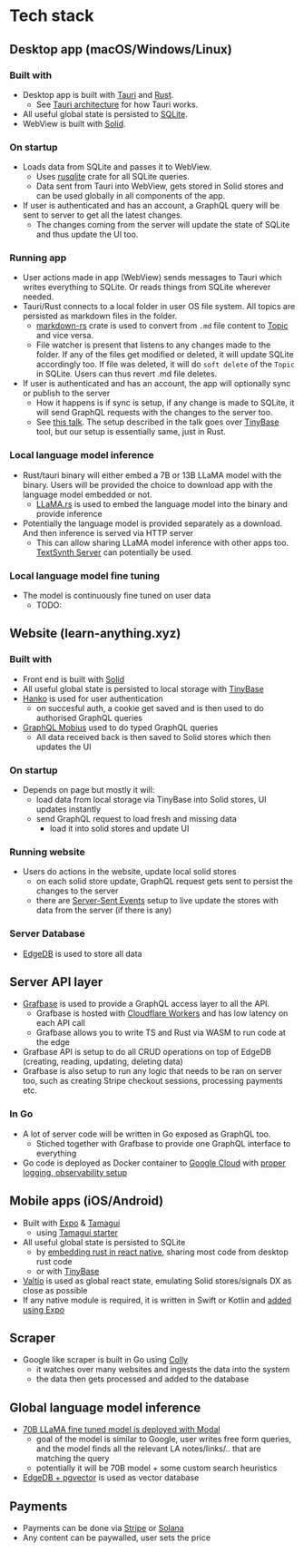 # Tech stack

## Desktop app (macOS/Windows/Linux)

### Built with

- Desktop app is built with [Tauri](https://tauri.app/) and [Rust](https://www.rust-lang.org).
  - See [Tauri architecture](https://tauri.app/v1/references/architecture/) for how Tauri works.
- All useful global state is persisted to [SQLite](https://www.sqlite.org/index.html).
- WebView is built with [Solid](https://www.solidjs.com/).

### On startup

- Loads data from SQLite and passes it to WebView.
  - Uses [rusqlite](https://github.com/rusqlite/rusqlite) crate for all SQLite queries.
  - Data sent from Tauri into WebView, gets stored in Solid stores and can be used globally in all components of the app.
- If user is authenticated and has an account, a GraphQL query will be sent to server to get all the latest changes.
  - The changes coming from the server will update the state of SQLite and thus update the UI too.

### Running app

- User actions made in app (WebView) sends messages to Tauri which writes everything to SQLite. Or reads things from SQLite wherever needed.
- Tauri/Rust connects to a local folder in user OS file system. All topics are persisted as markdown files in the folder.
  - [markdown-rs](https://github.com/wooorm/markdown-rs) crate is used to convert from `.md` file content to [Topic](topic.md) and vice versa.
  - File watcher is present that listens to any changes made to the folder. If any of the files get modified or deleted, it will update SQLite accordingly too. If file was deleted, it will do `soft delete` of the `Topic` in SQLite. Users can thus revert .md file deletes.
- If user is authenticated and has an account, the app will optionally sync or publish to the server
  - How it happens is if sync is setup, if any change is made to SQLite, it will send GraphQL requests with the changes to the server too.
  - See [this talk](https://www.youtube.com/watch?v=35Q8B3uq9Us&t=1015s). The setup described in the talk goes over [TinyBase](https://tinybase.org/) tool, but our setup is essentially same, just in Rust.

### Local language model inference

- Rust/tauri binary will either embed a 7B or 13B LLaMA model with the binary. Users will be provided the choice to download app with the language model embedded or not.
  - [LLaMA.rs](https://news.ycombinator.com/item?id=35171527) is used to embed the language model into the binary and provide inference
- Potentially the language model is provided separately as a download. And then inference is served via HTTP server
  - This can allow sharing LLaMA model inference with other apps too. [TextSynth Server](https://bellard.org/ts_server/) can potentially be used.

### Local language model fine tuning

- The model is continuously fine tuned on user data
  - TODO:

## Website (learn-anything.xyz)

### Built with

- Front end is built with [Solid](https://www.solidjs.com/)
- All useful global state is persisted to local storage with [TinyBase](https://tinybase.org/)
- [Hanko](https://www.hanko.io/) is used for user authentication
  - on succesful auth, a cookie get saved and is then used to do authorised GraphQL queries
- [GraphQL Mobius](https://github.com/SaltyAom/mobius) used to do typed GraphQL queries
  - All data received back is then saved to Solid stores which then updates the UI

### On startup

- Depends on page but mostly it will:
  - load data from local storage via TinyBase into Solid stores, UI updates instantly
  - send GraphQL request to load fresh and missing data
    - load it into solid stores and update UI

### Running website

- Users do actions in the website, update local solid stores
  - on each solid store update, GraphQL request gets sent to persist the changes to the server
  - there are [Server-Sent Events](https://grafbase.com/blog/building-realtime-apps-with-server-sent-events-and-graphql) setup to live update the stores with data from the server (if there is any)

### Server Database

- [EdgeDB](https://www.edgedb.com/) is used to store all data

## Server API layer

- [Grafbase](https://grafbase.com/) is used to provide a GraphQL access layer to all the API.
  - Grafbase is hosted with [Cloudflare Workers](https://workers.cloudflare.com/) and has low latency on each API call
  - Grafbase allows you to write TS and Rust via WASM to run code at the edge
- Grafbase API is setup to do all CRUD operations on top of EdgeDB (creating, reading, updating, deleting data)
- Grafbase is also setup to run any logic that needs to be ran on server too, such as creating Stripe checkout sessions, processing payments etc.

### In Go

- A lot of server code will be written in Go exposed as GraphQL too.
  - Stiched together with Grafbase to provide one GraphQL interface to everything
- Go code is deployed as Docker container to [Google Cloud](https://cloud.google.com) with [proper logging, observability setup](https://twitter.com/nicoritschel/status/1690505240582422528?s=20)

## Mobile apps (iOS/Android)

- Built with [Expo](https://expo.dev) & [Tamagui](https://tamagui.dev)
  - using [Tamagui starter](https://tamagui.dev/takeout)
- All useful global state is persisted to SQLite
  - by [embedding rust in react native](https://ospfranco.notion.site/Rust-in-React-Native-43316cdc499f43b48e9bc014074d3f72), sharing most code from desktop rust code
  - or with [TinyBase](https://tinybase.org)
- [Valtio](https://github.com/pmndrs/valtio) is used as global react state, emulating Solid stores/signals DX as close as possible
- If any native module is required, it is written in Swift or Kotlin and [added using Expo](https://docs.expo.dev/workflow/customizing/)

## Scraper

- Google like scraper is built in Go using [Colly](https://github.com/gocolly/colly)
  - it watches over many websites and ingests the data into the system
  - the data then gets processed and added to the database

## Global language model inference

- [70B LLaMA fine tuned model is deployed with Modal](https://modal.com/docs/guide/ex/vllm_inference)
  - goal of the model is similar to Google, user writes free form queries, and the model finds all the relevant LA notes/links/.. that are matching the query
  - potentially it will be 70B model + some custom search heuristics
- [EdgeDB + pgvector](https://www.edgedb.com/blog/chit-chatting-with-edgedb-docs-via-chatgpt-and-pgvector) is used as vector database

## Payments

- Payments can be done via [Stripe](https://stripe.com/en-gb-nl) or [Solana](https://solana.com/)
- Any content can be paywalled, user sets the price
